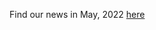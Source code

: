 Find our news in May, 2022 [here](https://drive.google.com/file/d/1PMcSZ79iHeca6loF4VLKdmR28vrcbA2Z/view?usp=sharing)
